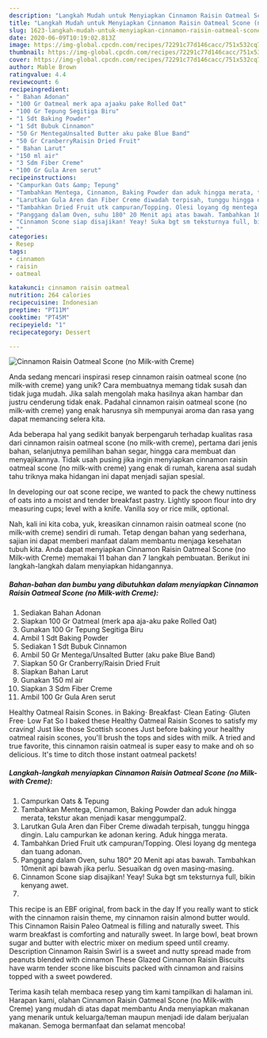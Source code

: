 ```yaml
---
description: "Langkah Mudah untuk Menyiapkan Cinnamon Raisin Oatmeal Scone (no Milk-with Creme) Anti Gagal"
title: "Langkah Mudah untuk Menyiapkan Cinnamon Raisin Oatmeal Scone (no Milk-with Creme) Anti Gagal"
slug: 1623-langkah-mudah-untuk-menyiapkan-cinnamon-raisin-oatmeal-scone-no-milk-with-creme-anti-gagal
date: 2020-06-09T10:19:02.813Z
image: https://img-global.cpcdn.com/recipes/72291c77d146cacc/751x532cq70/cinnamon-raisin-oatmeal-scone-no-milk-with-creme-foto-resep-utama.jpg
thumbnail: https://img-global.cpcdn.com/recipes/72291c77d146cacc/751x532cq70/cinnamon-raisin-oatmeal-scone-no-milk-with-creme-foto-resep-utama.jpg
cover: https://img-global.cpcdn.com/recipes/72291c77d146cacc/751x532cq70/cinnamon-raisin-oatmeal-scone-no-milk-with-creme-foto-resep-utama.jpg
author: Mable Brown
ratingvalue: 4.4
reviewcount: 6
recipeingredient:
- " Bahan Adonan"
- "100 Gr Oatmeal merk apa ajaaku pake Rolled Oat"
- "100 Gr Tepung Segitiga Biru"
- "1 Sdt Baking Powder"
- "1 Sdt Bubuk Cinnamon"
- "50 Gr MentegaUnsalted Butter aku pake Blue Band"
- "50 Gr CranberryRaisin Dried Fruit"
- " Bahan Larut"
- "150 ml air"
- "3 Sdm Fiber Creme"
- "100 Gr Gula Aren serut"
recipeinstructions:
- "Campurkan Oats &amp; Tepung"
- "Tambahkan Mentega, Cinnamon, Baking Powder dan aduk hingga merata, tekstur akan menjadi kasar menggumpal2."
- "Larutkan Gula Aren dan Fiber Creme diwadah terpisah, tunggu hingga dingin. Lalu campurkan ke adonan kering. Aduk hingga merata."
- "Tambahkan Dried Fruit utk campuran/Topping. Olesi loyang dg mentega dan tuang adonan."
- "Panggang dalam Oven, suhu 180° 20 Menit api atas bawah. Tambahkan 10menit api bawah jika perlu. Sesuaikan dg oven masing-masing."
- "Cinnamon Scone siap disajikan! Yeay! Suka bgt sm teksturnya full, bikin kenyang awet."
- ""
categories:
- Resep
tags:
- cinnamon
- raisin
- oatmeal

katakunci: cinnamon raisin oatmeal 
nutrition: 264 calories
recipecuisine: Indonesian
preptime: "PT11M"
cooktime: "PT45M"
recipeyield: "1"
recipecategory: Dessert

---
```



![Cinnamon Raisin Oatmeal Scone (no Milk-with Creme)](https://img-global.cpcdn.com/recipes/72291c77d146cacc/751x532cq70/cinnamon-raisin-oatmeal-scone-no-milk-with-creme-foto-resep-utama.jpg)

Anda sedang mencari inspirasi resep cinnamon raisin oatmeal scone (no milk-with creme) yang unik? Cara membuatnya memang tidak susah dan tidak juga mudah. Jika salah mengolah maka hasilnya akan hambar dan justru cenderung tidak enak. Padahal cinnamon raisin oatmeal scone (no milk-with creme) yang enak harusnya sih mempunyai aroma dan rasa yang dapat memancing selera kita.

Ada beberapa hal yang sedikit banyak berpengaruh terhadap kualitas rasa dari cinnamon raisin oatmeal scone (no milk-with creme), pertama dari jenis bahan, selanjutnya pemilihan bahan segar, hingga cara membuat dan menyajikannya. Tidak usah pusing jika ingin menyiapkan cinnamon raisin oatmeal scone (no milk-with creme) yang enak di rumah, karena asal sudah tahu triknya maka hidangan ini dapat menjadi sajian spesial.

In developing our oat scone recipe, we wanted to pack the chewy nuttiness of oats into a moist and tender breakfast pastry. Lightly spoon flour into dry measuring cups; level with a knife. Vanilla soy or rice milk, optional.


Nah, kali ini kita coba, yuk, kreasikan cinnamon raisin oatmeal scone (no milk-with creme) sendiri di rumah. Tetap dengan bahan yang sederhana, sajian ini dapat memberi manfaat dalam membantu menjaga kesehatan tubuh kita. Anda dapat menyiapkan Cinnamon Raisin Oatmeal Scone (no Milk-with Creme) memakai 11 bahan dan 7 langkah pembuatan. Berikut ini langkah-langkah dalam menyiapkan hidangannya.

<!--inarticleads1-->

##### Bahan-bahan dan bumbu yang dibutuhkan dalam menyiapkan Cinnamon Raisin Oatmeal Scone (no Milk-with Creme):

1. Sediakan  Bahan Adonan
1. Siapkan 100 Gr Oatmeal (merk apa aja-aku pake Rolled Oat)
1. Gunakan 100 Gr Tepung Segitiga Biru
1. Ambil 1 Sdt Baking Powder
1. Sediakan 1 Sdt Bubuk Cinnamon
1. Ambil 50 Gr Mentega/Unsalted Butter (aku pake Blue Band)
1. Siapkan 50 Gr Cranberry/Raisin Dried Fruit
1. Siapkan  Bahan Larut
1. Gunakan 150 ml air
1. Siapkan 3 Sdm Fiber Creme
1. Ambil 100 Gr Gula Aren serut


Healthy Oatmeal Raisin Scones. in Baking· Breakfast· Clean Eating· Gluten Free· Low Fat So I baked these Healthy Oatmeal Raisin Scones to satisfy my craving! Just like those Scottish scones Just before baking your healthy oatmeal raisin scones, you&#39;ll brush the tops and sides with milk. A tried and true favorite, this cinnamon raisin oatmeal is super easy to make and oh so delicious. It&#39;s time to ditch those instant oatmeal packets! 

<!--inarticleads2-->

##### Langkah-langkah menyiapkan Cinnamon Raisin Oatmeal Scone (no Milk-with Creme):

1. Campurkan Oats &amp; Tepung
1. Tambahkan Mentega, Cinnamon, Baking Powder dan aduk hingga merata, tekstur akan menjadi kasar menggumpal2.
1. Larutkan Gula Aren dan Fiber Creme diwadah terpisah, tunggu hingga dingin. Lalu campurkan ke adonan kering. Aduk hingga merata.
1. Tambahkan Dried Fruit utk campuran/Topping. Olesi loyang dg mentega dan tuang adonan.
1. Panggang dalam Oven, suhu 180° 20 Menit api atas bawah. Tambahkan 10menit api bawah jika perlu. Sesuaikan dg oven masing-masing.
1. Cinnamon Scone siap disajikan! Yeay! Suka bgt sm teksturnya full, bikin kenyang awet.
1. 


This recipe is an EBF original, from back in the day If you really want to stick with the cinnamon raisin theme, my cinnamon raisin almond butter would. This Cinnamon Raisin Paleo Oatmeal is filling and naturally sweet. This warm breakfast is comforting and naturally sweet. In large bowl, beat brown sugar and butter with electric mixer on medium speed until creamy. Description Cinnamon Raisin Swirl is a sweet and nutty spread made from peanuts blended with cinnamon These Glazed Cinnamon Raisin Biscuits have warm tender scone like biscuits packed with cinnamon and raisins topped with a sweet powdered. 

Terima kasih telah membaca resep yang tim kami tampilkan di halaman ini. Harapan kami, olahan Cinnamon Raisin Oatmeal Scone (no Milk-with Creme) yang mudah di atas dapat membantu Anda menyiapkan makanan yang menarik untuk keluarga/teman maupun menjadi ide dalam berjualan makanan. Semoga bermanfaat dan selamat mencoba!
